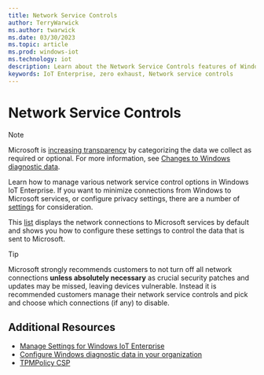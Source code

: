 ```yaml
---
title: Network Service Controls
author: TerryWarwick
ms.author: twarwick
ms.date: 03/30/2023
ms.topic: article
ms.prod: windows-iot
ms.technology: iot
description: Learn about the Network Service Controls features of Windows IoT Enterprise.
keywords: IoT Enterprise, zero exhaust, Network service controls
---
```


# Network Service Controls

> [!NOTE]
>
> Microsoft is [increasing transparency](https://blogs.microsoft.com/on-the-issues/2019/04/30/increasing-transparency-and-customer-control-over-data/) by categorizing the data we collect as required or optional. For more information, see [Changes to Windows diagnostic data](/windows/privacy/changes-to-windows-diagnostic-data-collection).

Learn how to manage various network service control options in Windows IoT Enterprise. If you want to minimize connections from Windows to Microsoft services, or configure privacy settings, there are a number of [settings](/windows/privacy/manage-connections-from-windows-operating-system-components-to-microsoft-services) for consideration.

This [list](/windows/privacy/manage-connections-from-windows-operating-system-components-to-microsoft-services#settings-for-windows-10-enterprise-edition) displays the network connections to Microsoft services by default and shows you how to configure these settings to control the data that is sent to Microsoft.

> [!TIP]
>
> Microsoft strongly recommends customers to not turn off all network connections **unless absolutely necessary** as crucial security patches and updates may be missed, leaving devices vulnerable. Instead it is recommended customers manage their network service controls and pick and choose which connections (if any) to disable.

## Additional Resources

* [Manage Settings for Windows IoT Enterprise](/windows/privacy/manage-connections-from-windows-operating-system-components-to-microsoft-services#settings-for-windows-10-enterprise-edition)
* [Configure Windows diagnostic data in your organization](/windows/privacy/configure-windows-diagnostic-data-in-your-organization)
* [TPMPolicy CSP](/windows/client-management/mdm/tpmpolicy-csp#:~:text=Zero%20exhaust%20is%20defined%20as%20no%20network%20traffic,IP%20addresses%20unless%20directly%20intended%20by%20the%20user.)
